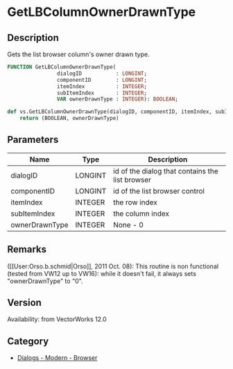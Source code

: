# GetLBColumnOwnerDrawnType

## Description
Gets the list browser column's owner drawn type.

```pascal
FUNCTION GetLBColumnOwnerDrawnType(
				dialogID           : LONGINT;
				componentID        : LONGINT;
				itemIndex          : INTEGER;
				subItemIndex       : INTEGER;
				VAR ownerDrawnType : INTEGER): BOOLEAN;
```

```python
def vs.GetLBColumnOwnerDrawnType(dialogID, componentID, itemIndex, subItemIndex):
    return (BOOLEAN, ownerDrawnType)
```

## Parameters
|Name|Type|Description|
|---|---|---|
|dialogID|LONGINT|id of the dialog that contains the list browser|
|componentID|LONGINT|id of the list browser control|
|itemIndex|INTEGER|the row index|
|subItemIndex|INTEGER|the column index|
|ownerDrawnType|INTEGER|None - 0|Solid rect - 1|Dual solid rect - 2|Pattern rect - 3|Dual pattern rect - 4|Gradient or image - 5|Blank - 6|Text - 7|Dashed line - 8|

## Remarks
([[User:Orso.b.schmid|Orso]], 2011 Oct. 08): This routine is non functional (tested from VW12 up to VW16): while it doesn't fail, it always sets "ownerDrawnType" to "0".

## Version
Availability: from VectorWorks 12.0

## Category
* [Dialogs - Modern - Browser](../Categories/Dialogs%20-%20Modern%20-%20Browser.md)
